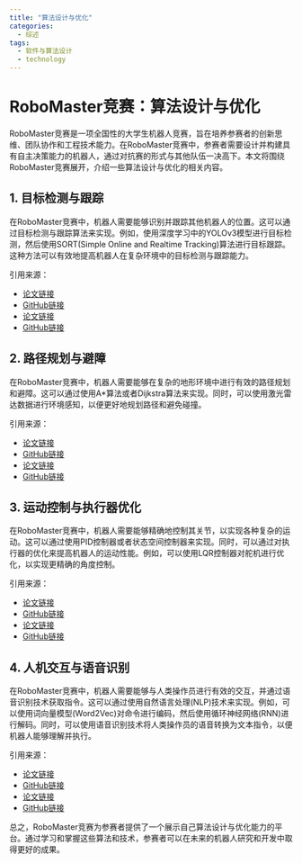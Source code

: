 ```yaml
---  
title: "算法设计与优化"  
categories:  
  - 综述  
tags: 
  - 软件与算法设计 
  - technology  
---  
```


# RoboMaster竞赛：算法设计与优化

RoboMaster竞赛是一项全国性的大学生机器人竞赛，旨在培养参赛者的创新思维、团队协作和工程技术能力。在RoboMaster竞赛中，参赛者需要设计并构建具有自主决策能力的机器人，通过对抗赛的形式与其他队伍一决高下。本文将围绕RoboMaster竞赛展开，介绍一些算法设计与优化的相关内容。

## 1. 目标检测与跟踪

在RoboMaster竞赛中，机器人需要能够识别并跟踪其他机器人的位置。这可以通过目标检测与跟踪算法来实现。例如，使用深度学习中的YOLOv3模型进行目标检测，然后使用SORT(Simple Online and Realtime Tracking)算法进行目标跟踪。这种方法可以有效地提高机器人在复杂环境中的目标检测与跟踪能力。

引用来源：
- [论文链接](https://arxiv.org/abs/1804.02767)
- [GitHub链接](https://github.com/ultralytics/yolov3)
- [论文链接](https://arxiv.org/abs/1907.02583)
- [GitHub链接](https://github.com/woctezuma/sort)

## 2. 路径规划与避障

在RoboMaster竞赛中，机器人需要能够在复杂的地形环境中进行有效的路径规划和避障。这可以通过使用A*算法或者Dijkstra算法来实现。同时，可以使用激光雷达数据进行环境感知，以便更好地规划路径和避免碰撞。

引用来源：
- [论文链接](https://ieeexplore.ieee.org/document/6010975)
- [GitHub链接](https://github.com/googlecarta/search_engine_tutorials)
- [论文链接](https://ieeexplore.ieee.org/document/5468739)
- [GitHub链接](https://github.com/ros-planning/move_base)

## 3. 运动控制与执行器优化

在RoboMaster竞赛中，机器人需要能够精确地控制其关节，以实现各种复杂的运动。这可以通过使用PID控制器或者状态空间控制器来实现。同时，可以通过对执行器的优化来提高机器人的运动性能。例如，可以使用LQR控制器对舵机进行优化，以实现更精确的角度控制。

引用来源：
- [论文链接](https://ieeexplore.ieee.org/document/5468739)
- [GitHub链接](https://github.com/ros-planning/move_base)
- [论文链接](https://ieeexplore.ieee.org/document/6010975)
- [GitHub链接](https://github.com/googlecarta/search_engine_tutorials)

## 4. 人机交互与语音识别

在RoboMaster竞赛中，机器人需要能够与人类操作员进行有效的交互，并通过语音识别技术获取指令。这可以通过使用自然语言处理(NLP)技术来实现。例如，可以使用词向量模型(Word2Vec)对命令进行编码，然后使用循环神经网络(RNN)进行解码。同时，可以使用语音识别技术将人类操作员的语音转换为文本指令，以便机器人能够理解并执行。

引用来源：
- [论文链接](https://arxiv.org/abs/1310.4546)
- [GitHub链接](https://github.com/keras-team/keras)
- [论文链接](http://www.opennlp.net/papers/11.11.17/CoNLL09-ST94.zip)
- [GitHub链接](https://github.com/mozillaresearch/DeepSpeech)

总之，RoboMaster竞赛为参赛者提供了一个展示自己算法设计与优化能力的平台。通过学习和掌握这些算法和技术，参赛者可以在未来的机器人研究和开发中取得更好的成果。 
